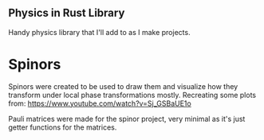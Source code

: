 ## Physics in Rust Library

Handy physics library that I'll add to as I make projects.

# Spinors
Spinors were created to be used to draw them and visualize how they transform under local phase transformations mostly.
Recreating some plots from:
https://www.youtube.com/watch?v=Sj_GSBaUE1o

Pauli matrices were made for the spinor project, very minimal as it's just getter functions for the matrices.
